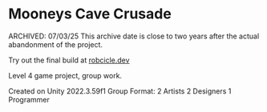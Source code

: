 # Mooneys Cave Crusade

ARCHIVED: 07/03/25
This archive date is close to two years after the actual abandonment of the project.

Try out the final build at [robcicle.dev](https://robcicle.dev/games/mooneys)

Level 4 game project, group work.

Created on Unity 2022.3.59f1
Group Format:
2 Artists
2 Designers
1 Programmer
